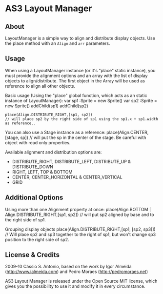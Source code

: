AS3 Layout Manager
==================

About
-----

LayoutManager is a simple way to align and distribute display objects.
Use the place method with an <code>Align</code> and <code>arr</code> parameters.



Usage
-----

When using a LayoutManager instance (or it's "place" static instance), you must provide the alignment options and an array with the list of display objects to align/distribute. The first object in the Array will be used as reference to align all other objects.

Basic usage (Using the "place" global function, which acts as an static instance of LayoutManager):
	var sp1 :Sprite = new Sprite()
	var sp2 :Sprite = new Sprite()
	addChild(sp1)
	addChild(sp2)

	place(Align.DISTRIBUTE_RIGHT,[sp1, sp2]) 
	// will place sp2 by the right side of sp1 using the sp1.x + sp1.width as reference..


You can also use a Stage instance as a reference:
	place(Align.CENTER,[stage, sp])
	// will put the sp in the center of the stage. Be careful with object with read only properties.


Available alignment and distribution options are:

* DISTRIBUTE_RIGHT, DISTRIBUTE_LEFT, DISTRIBUTE_UP & DISTRIBUTE_DOWN
* RIGHT, LEFT, TOP & BOTTOM
* CENTER, CENTER_HORIZONTAL & CENTER_VERTICAL
* GRID 			


Additional Options
------------------

Using more than one Alignment property at once:
	place(Align.BOTTOM | Align.DISTRIBUTE_RIGHT,[sp1, sp2])
	// will put sp2 aligned by base and to the right side of sp1.


Grouping display objects
	place(Align.DISTRIBUTE_RIGHT,[sp1, [sp2, sp3]])
	// Will place sp2 and sp3 together to the right of sp1, but won't change sp3 position to the right side of sp2.

		 
License & Credits
-----------------

2009-10 Cássio S. Antonio, based on the work by Igor Almeida (http://www.ialmeida.com) and Pedro Moraes (http://pedromoraes.net)

AS3 Layout Manager is released under the Open Source MIT license, which gives you the possibility to use it and modify it in every circumstance.